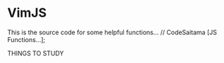# VimJS

This is the source code for some helpful functions...
// CodeSaitama [JS Functions...];

THINGS TO STUDY

